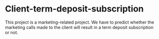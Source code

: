 # Client-term-deposit-subscription
This project is a marketing-related project. We have to predict whether the marketing calls made to the client will result in a term deposit subscription or not. 
